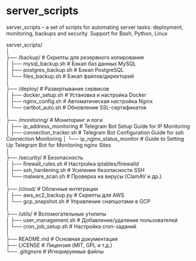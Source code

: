 # server_scripts
server_scripts – a set of scripts for automating server tasks: deployment, monitoring, backups and security. Support for Bash, Python, Linux

server_scripts/  
│  
├── /backup/                  # Скрипты для резервного копирования  
│   ├── mysql_backup.sh       # Бэкап баз данных MySQL  
│   ├── postgres_backup.sh    # Бэкап PostgreSQL  
│   └── files_backup.sh       # Бэкап файлов/директорий  
│  
├── /deploy/                  # Развертывание сервисов  
│   ├── docker_setup.sh       # Установка и настройка Docker  
│   ├── nginx_config.sh       # Автоматическая настройка Nginx  
│   └── certbot_auto.sh       # Обновление SSL-сертификатов  
│  
├── /monitoring/                 # Мониторинг и логи  
│   ├── ip_address_monitoring    # Telegram Bot Setup Guide for IP Monitoring  
│   ├── connection_tracker.sh    # Telegram Bot Configuration Guide for ssh Connection Monitoring
│   └── ip_nginx_status_monitor  # Guide to Setting Up Telegram Bot for Monitoring nginx Sites  
│  
├── /security/               # Безопасность  
│   ├── firewall_rules.sh     # Настройка iptables/firewalld  
│   ├── ssh_hardening.sh      # Усиление безопасности SSH  
│   └── malware_scan.sh       # Проверка на вирусы (ClamAV и др.)  
│  
├── /cloud/                   # Облачные интеграции  
│   ├── aws_ec2_backup.py     # Скрипты для AWS  
│   └── gcp_snapshot.sh       # Управление снапшотами в GCP  
│  
├── /utils/                   # Вспомогательные утилиты  
│   ├── user_management.sh    # Добавление/удаление пользователей  
│   └── cron_job_setup.sh     # Настройка cron-заданий  
│  
├── README.md                 # Основная документация  
├── LICENSE                   # Лицензия (MIT, GPL и т.д.)  
└── .gitignore                # Игнорируемые файлы  
